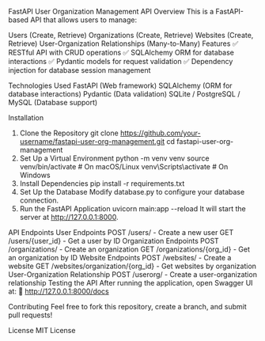 FastAPI User Organization Management API
Overview
This is a FastAPI-based API that allows users to manage:

Users (Create, Retrieve)
Organizations (Create, Retrieve)
Websites (Create, Retrieve)
User-Organization Relationships (Many-to-Many)
Features
✅ RESTful API with CRUD operations
✅ SQLAlchemy ORM for database interactions
✅ Pydantic models for request validation
✅ Dependency injection for database session management

Technologies Used
FastAPI (Web framework)
SQLAlchemy (ORM for database interactions)
Pydantic (Data validation)
SQLite / PostgreSQL / MySQL (Database support)

Installation
1. Clone the Repository
git clone https://github.com/your-username/fastapi-user-org-management.git
cd fastapi-user-org-management
2. Set Up a Virtual Environment
python -m venv venv
source venv/bin/activate  # On macOS/Linux
venv\Scripts\activate  # On Windows
3. Install Dependencies
pip install -r requirements.txt
4. Set Up the Database
Modify database.py to configure your database connection.
5. Run the FastAPI Application
uvicorn main:app --reload
It will start the server at http://127.0.0.1:8000.

API Endpoints
User Endpoints
POST /users/ - Create a new user
GET /users/{user_id} - Get a user by ID
Organization Endpoints
POST /organizations/ - Create an organization
GET /organizations/{org_id} - Get an organization by ID
Website Endpoints
POST /websites/ - Create a website
GET /websites/organization/{org_id} - Get websites by organization
User-Organization Relationship
POST /userorg/ - Create a user-organization relationship
Testing the API
After running the application, open Swagger UI at:
🔗 http://127.0.0.1:8000/docs

Contributing
Feel free to fork this repository, create a branch, and submit pull requests!

License
MIT License
